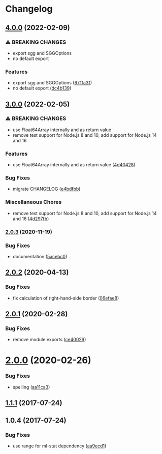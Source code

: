 # Changelog

## [4.0.0](https://www.github.com/mljs/savitzky-golay-generalized/compare/v3.0.0...v4.0.0) (2022-02-09)


### ⚠ BREAKING CHANGES

* export sgg and SGGOptions
* no default export

### Features

* export sgg and SGGOptions ([6711a31](https://www.github.com/mljs/savitzky-golay-generalized/commit/6711a31aecee25d03eadd4e235bc25b184043b5d))
* no default export ([dc4b139](https://www.github.com/mljs/savitzky-golay-generalized/commit/dc4b139864535619472448ded56437d6279b3ea2))

## [3.0.0](https://www.github.com/mljs/savitzky-golay-generalized/compare/v2.0.3...v3.0.0) (2022-02-05)


### ⚠ BREAKING CHANGES

* use Float64Array internally and as return value
* remove test support for Node.js 8 and 10, add support for Node.js 14 and 16

### Features

* use Float64Array internally and as return value ([4d40428](https://www.github.com/mljs/savitzky-golay-generalized/commit/4d404285fb4019274bb0e9f8f553911747ac5bfb))


### Bug Fixes

* migrate CHANGELOG ([e4bdfbb](https://www.github.com/mljs/savitzky-golay-generalized/commit/e4bdfbbeadb29efdf06c1f31a2d5f5332719d1dd))


### Miscellaneous Chores

* remove test support for Node.js 8 and 10, add support for Node.js 14 and 16 ([4d297fb](https://www.github.com/mljs/savitzky-golay-generalized/commit/4d297fb41b71ddc2e20ac856609a625e676d31d4))

### [2.0.3](https://github.com/mljs/savitzky-golay-generalized/compare/v2.0.2...v2.0.3) (2020-11-19)


### Bug Fixes

* documentation ([5acebc0](https://github.com/mljs/savitzky-golay-generalized/commit/5acebc0485cd92bd606d515c0200d4b96e020eaf))

## [2.0.2](https://github.com/mljs/savitzky-golay-generalized/compare/v2.0.1...v2.0.2) (2020-04-13)


### Bug Fixes

* fix calculation of right-hand-side border ([06efae8](https://github.com/mljs/savitzky-golay-generalized/commit/06efae8b31439ba1590e69ea73c345d8d4e563a4))



## [2.0.1](https://github.com/mljs/savitzky-golay-generalized/compare/v2.0.0...v2.0.1) (2020-02-28)


### Bug Fixes

* remove module.exports ([ce40029](https://github.com/mljs/savitzky-golay-generalized/commit/ce40029d20786fa8b7cb0a21cafb7b6f950325b3))



# [2.0.0](https://github.com/mljs/savitzky-golay-generalized/compare/v1.1.1...v2.0.0) (2020-02-26)


### Bug Fixes

* spelling ([aa11ca3](https://github.com/mljs/savitzky-golay-generalized/commit/aa11ca304fc307619b1e7f3cb978e68ea4caa9a5))



<a name="1.1.1"></a>
## [1.1.1](https://github.com/mljs/savitzky-golay-generalized/compare/v1.0.4...v1.1.1) (2017-07-24)



<a name="1.0.4"></a>
## 1.0.4 (2017-07-24)


### Bug Fixes

* use range for ml-stat dependency ([aa9ecd1](https://github.com/mljs/savitzky-golay-generalized/commit/aa9ecd1))
